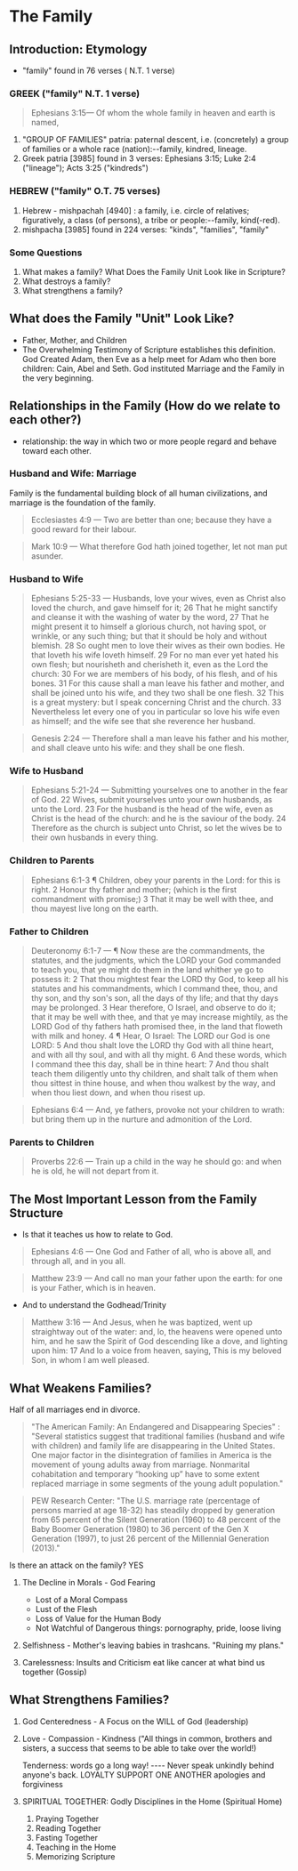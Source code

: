 # The Family

## Introduction: Etymology

- "family" found in 76 verses ( N.T. 1 verse)

### GREEK ("family" N.T. 1 verse)

> Ephesians 3:15&mdash; Of whom the whole family in heaven and earth is named, 

1. "GROUP OF FAMILIES" patria: paternal descent, i.e. (concretely) a group of families or a whole race (nation):--family, kindred, lineage. 
2. Greek patria [3985] found in 3 verses: Ephesians 3:15; Luke 2:4 ("lineage"); Acts 3:25 ("kindreds")

### HEBREW ("family" O.T. 75 verses)

1. Hebrew - mishpachah [4940] : a family, i.e. circle of relatives; figuratively, a class (of persons), a tribe or people:--family, kind(-red). 
2. mishpacha [3985] found in 224 verses: "kinds", "families", "family"

### Some Questions

1. What makes a family? What Does the Family Unit Look like in Scripture?
2. What destroys a family?
3. What strengthens a family?

## What does the Family "Unit" Look Like?

- Father, Mother, and Children
- The Overwhelming Testimony of Scripture establishes this definition. God Created Adam, then Eve as a help meet for Adam who then bore children: Cain, Abel and Seth. God instituted Marriage and the Family in the very beginning.

## Relationships in the Family (How do we relate to each other?)

- relationship: the way in which two or more people regard and behave toward each other.

### Husband and Wife: Marriage

Family is the fundamental building block of all human civilizations, and marriage is the foundation of the family.

> Ecclesiastes 4:9 &mdash; Two are better than one; because they have a good reward for their labour.

> Mark 10:9 &mdash; What therefore God hath joined together, let not man put asunder.

### Husband to Wife

> Ephesians 5:25-33 &mdash; Husbands, love your wives, even as Christ also loved the church, and gave himself for it; 26 That he might sanctify and cleanse it with the washing of water by the word, 27 That he might present it to himself a glorious church, not having spot, or wrinkle, or any such thing; but that it should be holy and without blemish. 28 So ought men to love their wives as their own bodies. He that loveth his wife loveth himself. 29 For no man ever yet hated his own flesh; but nourisheth and cherisheth it, even as the Lord the church: 30 For we are members of his body, of his flesh, and of his bones. 31 For this cause shall a man leave his father and mother, and shall be joined unto his wife, and they two shall be one flesh. 32 This is a great mystery: but I speak concerning Christ and the church. 33 Nevertheless let every one of you in particular so love his wife even as himself; and the wife see that she reverence her husband.

> Genesis 2:24 &mdash; Therefore shall a man leave his father and his mother, and shall cleave unto his wife: and they shall be one flesh.

### Wife to Husband

> Ephesians 5:21-24 &mdash; Submitting yourselves one to another in the fear of God.  22 Wives, submit yourselves unto your own husbands, as unto the Lord.  23 For the husband is the head of the wife, even as Christ is the head of the church: and he is the saviour of the body.  24 Therefore as the church is subject unto Christ, so let the wives be to their own husbands in every thing.

### Children to Parents

> Ephesians 6:1-3 ¶ Children, obey your parents in the Lord: for this is right. 2 Honour thy father and mother; (which is the first commandment with promise;) 3 That it may be well with thee, and thou mayest live long on the earth.

### Father to Children

> Deuteronomy 6:1-7 &mdash; ¶ Now these are the commandments, the statutes, and the judgments, which the LORD your God commanded to teach you, that ye might do them in the land whither ye go to possess it: 2 That thou mightest fear the LORD thy God, to keep all his statutes and his commandments, which I command thee, thou, and thy son, and thy son's son, all the days of thy life; and that thy days may be prolonged. 3 Hear therefore, O Israel, and observe to do it; that it may be well with thee, and that ye may increase mightily, as the LORD God of thy fathers hath promised thee, in the land that floweth with milk and honey. 4 ¶ Hear, O Israel: The LORD our God is one LORD: 5 And thou shalt love the LORD thy God with all thine heart, and with all thy soul, and with all thy might. 6 And these words, which I command thee this day, shall be in thine heart: 7 And thou shalt teach them diligently unto thy children, and shalt talk of them when thou sittest in thine house, and when thou walkest by the way, and when thou liest down, and when thou risest up.

> Ephesians 6:4 &mdash; And, ye fathers, provoke not your children to wrath: but bring them up in the nurture and admonition of the Lord.

### Parents to Children

> Proverbs 22:6 &mdash; Train up a child in the way he should go: and when he is old, he will not depart from it.

## The Most Important Lesson from the Family Structure

- Is that it teaches us how to relate to God.

> Ephesians 4:6 &mdash; One God and Father of all, who is above all, and through all, and in you all.
<!-- -->
> Matthew 23:9 &mdash; And call no man your father upon the earth: for one is your Father, which is in heaven.

- And to understand the Godhead/Trinity

> Matthew 3:16 &mdash; And Jesus, when he was baptized, went up straightway out of the water: and, lo, the heavens were opened unto him, and he saw the Spirit of God descending like a dove, and lighting upon him: 17 And lo a voice from heaven, saying, This is my beloved Son, in whom I am well pleased.

## What Weakens Families?

Half of all marriages end in divorce.

> "The American Family: An Endangered and Disappearing Species" : "Several statistics suggest that traditional families (husband and wife with children) and family life are disappearing in the United States.  One major factor in the disintegration of families in America is the movement of young adults away from marriage. Nonmarital cohabitation and temporary “hooking up” have to some extent replaced marriage in some segments of the young adult population."

<!-- -->

> PEW Research Center: "The U.S. marriage rate (percentage of persons married at age 18-32) has steadily dropped by generation from 65 percent of the Silent Generation (1960) to 48 percent of the Baby Boomer Generation (1980) to 36 percent of the Gen X Generation (1997), to just 26 percent of the Millennial Generation (2013)."

Is there an attack on the family? YES

1. The Decline in Morals - God Fearing
	- Lost of a Moral Compass
	- Lust of the Flesh
	- Loss of Value for the Human Body
	- Not Watchful of Dangerous things: pornography, pride, loose living

2. Selfishness - Mother's leaving babies in trashcans. "Ruining my plans."

3. Carelessness: Insults and Criticism eat like cancer at what bind us together (Gossip)

## What Strengthens Families?

1. God Centeredness - A Focus on the WILL of God (leadership)

2. Love - Compassion - Kindness ("All things in common, brothers and sisters, a success that seems to be able to take over the world!)

	Tenderness: words go a long way! ---- Never speak unkindly behind anyone's back. LOYALTY SUPPORT ONE ANOTHER
	apologies and forgiviness

3. SPIRITUAL TOGETHER: Godly Disciplines in the Home (Spiritual Home)
	1. Praying Together
	2. Reading Together
	3. Fasting Together
	4. Teaching in the Home
	5. Memorizing Scripture







